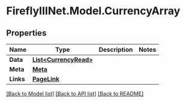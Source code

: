 # FireflyIIINet.Model.CurrencyArray

## Properties

Name | Type | Description | Notes
------------ | ------------- | ------------- | -------------
**Data** | [**List&lt;CurrencyRead&gt;**](CurrencyRead.md) |  | 
**Meta** | [**Meta**](Meta.md) |  | 
**Links** | [**PageLink**](PageLink.md) |  | 

[[Back to Model list]](../README.md#documentation-for-models) [[Back to API list]](../README.md#documentation-for-api-endpoints) [[Back to README]](../README.md)

